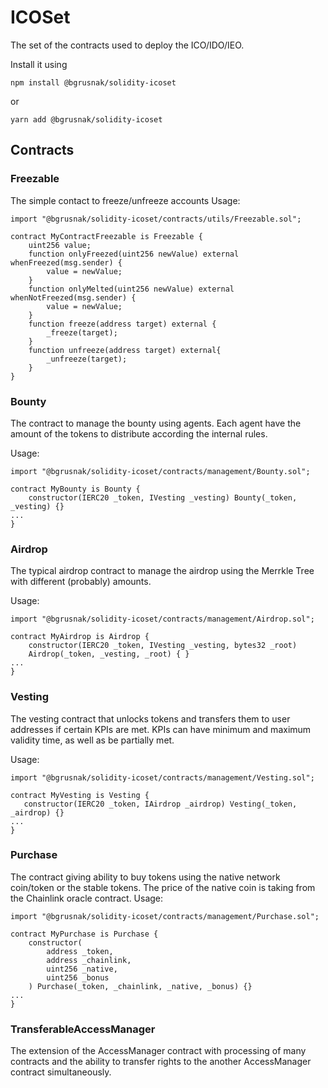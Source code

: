 # ICOSet

The set of the contracts used to deploy the ICO/IDO/IEO.

Install it using
``` 
npm install @bgrusnak/solidity-icoset
```
or
```
yarn add @bgrusnak/solidity-icoset
```


## Contracts
### Freezable
The simple contact to freeze/unfreeze accounts
Usage:
```
import "@bgrusnak/solidity-icoset/contracts/utils/Freezable.sol";

contract MyContractFreezable is Freezable {
    uint256 value;
    function onlyFreezed(uint256 newValue) external whenFreezed(msg.sender) {
        value = newValue;
    }
    function onlyMelted(uint256 newValue) external whenNotFreezed(msg.sender) {
        value = newValue;
    }
    function freeze(address target) external {
        _freeze(target);
    }
    function unfreeze(address target) external{
        _unfreeze(target);
    }
}
```
### Bounty
The contract to manage the bounty using agents. Each agent have the amount of the tokens to distribute according the internal rules. 
 
Usage:
```
import "@bgrusnak/solidity-icoset/contracts/management/Bounty.sol";

contract MyBounty is Bounty {
    constructor(IERC20 _token, IVesting _vesting) Bounty(_token, _vesting) {}
...
}
```
### Airdrop
The typical airdrop contract to manage the airdrop using the Merrkle Tree with different (probably) amounts.

Usage:
```
import "@bgrusnak/solidity-icoset/contracts/management/Airdrop.sol";

contract MyAirdrop is Airdrop {
    constructor(IERC20 _token, IVesting _vesting, bytes32 _root)
    Airdrop(_token, _vesting, _root) { }
...
}
```
### Vesting
The vesting contract that unlocks tokens and transfers them to user addresses if certain KPIs are met. KPIs can have minimum and maximum validity time, as well as be partially met. 

Usage:
```
import "@bgrusnak/solidity-icoset/contracts/management/Vesting.sol";

contract MyVesting is Vesting {
   constructor(IERC20 _token, IAirdrop _airdrop) Vesting(_token, _airdrop) {}
...
}
```
### Purchase
The contract giving ability to buy tokens using the native network coin/token or the stable tokens. The price of the native coin is taking from the Chainlink oracle contract.
Usage:
```
import "@bgrusnak/solidity-icoset/contracts/management/Purchase.sol";

contract MyPurchase is Purchase {
    constructor(
        address _token,
        address _chainlink,
        uint256 _native,
        uint256 _bonus
    ) Purchase(_token, _chainlink, _native, _bonus) {}
...
}
```

### TransferableAccessManager

The extension of the AccessManager contract with processing of many contracts and the ability to transfer rights to the another AccessManager contract simultaneously.
